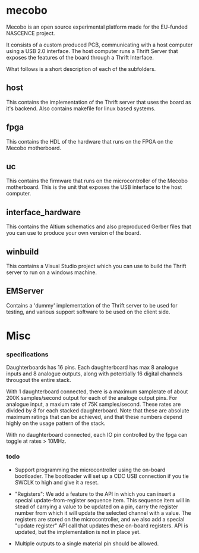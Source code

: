 # mecobo

Mecobo is an open source experimental platform made for the EU-funded NASCENCE project.

It consists of a custom produced PCB, communicating with a host computer using
a USB 2.0 interface. The host computer runs a Thrift Server that exposes the features of the board through a Thrift Interface.

What follows is a short description of each of the subfolders.

## host
This contains the implementation of the Thrift server that uses the board as
it's backend. Also contains makefile for linux based systems.

## fpga
This contains the HDL of the hardware that runs on the FPGA on the Mecobo
motherboard.

## uc 
This contains the firmware that runs on the microcontroller of the Mecobo
motherboard. This is the unit that exposes the USB interface to the host
computer.

## interface_hardware
This contains the Altium schematics and also preproduced Gerber files that you
can use to produce your own version of the board.

## winbuild
This contains a Visual Studio project which you can use to build the Thrift
server to run on a windows machine.

## EMServer
Contains a 'dummy' implementation of the Thrift server to be used for testing, and various support software to be used on the client side. 

# Misc

### specifications

Daughterboards has 16 pins. Each daughterboard has max 8 analogue inputs and 8
analogue outputs, along with potentially 16 digital channels througout the
entire stack.

With 1 daughterboard connected, there is a maximum samplerate of about 200K
samples/second output for each of the analoge output pins. For analogue input, a
maxium rate of 75K samples/second. These rates are divided by 8 for each
stacked daughterboard. Note that these are absolute maximum ratings that can be
achieved, and that these numbers depend highly on the usage pattern of the stack.

With no daughterboard connected, each IO pin controlled by the fpga can toggle
at rates > 10MHz. 


### todo
 - Support programming the microcontroller using the on-board bootloader. The bootloader will set up a CDC USB connection if you tie SWCLK to high and give it a reset. 

 - "Registers": We add a feature to the API in which you can insert a special
   update-from-register sequence item. This sequence item will in stead of
   carrying a value to be updated on a pin, carry the register number from
   which it will update the selected channel with a value. The registers are
   stored on the microcontroller, and we also add a special "update register"
   API call that updates these on-board registers. API is updated, but
   the implementation is not in place yet.

- Multiple outputs to a single material pin should be allowed.



